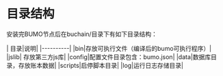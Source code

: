# 目录结构
安装完BUMO节点后在buchain/目录下有如下目录结构：

| 目录|说明|
|----------|
|bin|存放可执行文件（编译后的bumo可执行程序）|
|jslib|	存放第三方js库|
|config|配置文件目录包含：bumo.json|
|data|数据库目录，存放账本数据|
|scripts|启停脚本目录|
|log|运行日志存储目录|
